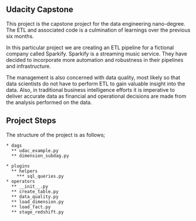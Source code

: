 ## Udacity Capstone

  This project is the capstone project for the data engineering nano-degree. The ETL and associated code is a culmination of learnings over the previous six months.

  In this particular project we are creating an ETL pipeline for a fictional company called Sparkify. Sparkify is a streaming music service. They have decided to incorporate more automation and robustness in their pipelines and infrastructure.

  The management is also concerned with data quality, most likely so that data scientists do not have to perform ETL to gain valuable insight into the data. Also, in traditional business intelligence efforts it is imperative to deliver accurate data as financial and operational decisions are made from the analysis performed on the data.

## Project Steps

The structure of the project is as follows;

    * dags
      ** udac_example.py
      ** dimension_subdag.py

    * plugins
      ** helpers
        *** sql_queries.py
    * operators
      ** __init__.py
      ** create_table.py
      ** data_quality.py
      ** load_dimension.py
      ** load_fact.py
      ** stage_redshift.py
      
